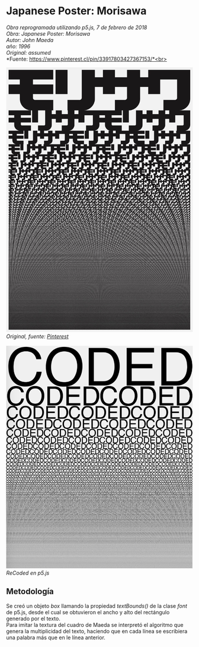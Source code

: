 # Japanese Poster: Morisawa
*Obra reprogramada utilizando p5.js, 7 de febrero de 2018*<br>
*Obra: Japanese Poster: Morisawa*<br>
*Autor: John Maeda*<br>
*año: 1996*<br>
*Original: assumed*<br>
*Fuente: https://www.pinterest.cl/pin/33917803427367153/*<br>


![](https://github.com/guillemontecinos/recode/blob/master/maeda_john-morisawa/documentation/morisawa_original.jpg)
*Original, fuente:* [*Pinterest*](https://www.pinterest.cl/pin/33917803427367153/)
<br><br>
![](https://github.com/guillemontecinos/recode/blob/master/maeda_john-morisawa/documentation/morisawa_coded.png)
*ReCoded en p5.js*

## Metodología
Se creó un objeto *box* llamando la propiedad *textBounds()* de la clase *font* de p5.js, desde el cual se obtuvieron el ancho y alto del rectángulo generado por el texto.<br>
Para imitar la textura del cuadro de Maeda se interpretó el algoritmo que genera la multiplicidad del texto, haciendo que en cada línea se escribiera una palabra más que en le línea anterior.

